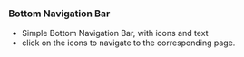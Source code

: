 ### Bottom Navigation Bar ###

- Simple Bottom Navigation Bar, with icons and text
- click on the icons to navigate to the corresponding page.
